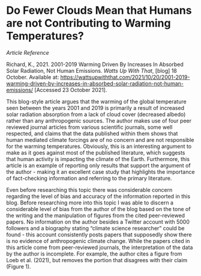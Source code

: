 # Do Fewer Clouds Mean that Humans are not Contributing to Warming Temperatures?
*Article Reference*

Richard, K., 2021. 2001-2019 Warming Driven By Increases In Absorbed Solar Radiation, Not Human Emissions. *Watts Up With That*, [blog] 18 October. Available at: <https://wattsupwiththat.com/2021/10/20/2001-2019-warming-driven-by-increases-in-absorbed-solar-radiation-not-human-emissions/> [Accessed 23 October 2021].

This blog-style article argues that the warming of the global temperature seen between the years 2001 and 2019 is primarily a result of increased solar radiation absorption from a lack of cloud cover (decreased albedo) rather than any anthropogenic sources. The author makes use of four peer reviewed journal articles from various scientific journals, some well respected, and claims that the data published within them shows that human mediated climate forcings are of no concern and are not responsible for the warming temperatures. Obviously, this is an interesting argument to make as it goes against most of the published literature, which suggests that human activity is impacting the climate of the Earth. Furthermore, this article is an example of reporting only results that support the argument of the author - making it an excellent case study that highlights the importance of fact-checking information and referring to the primary literature. 

Even before researching this topic there was considerable concern regarding the level of bias and accuracy of the information reported in this blog. Before researching more into this topic I was able to discern a considerable level of bias from the author of the blog based on the tone of the writing and the manipulation of figures from the cited peer-reviewed papers. No information on the author besides a Twitter account with 5000 followers and a biography stating “climate science researcher” could be found - this account consistently posts papers that supposedly show there is no evidence of anthropogenic climate change. While the papers cited in this article come from peer-reviewed journals, the interpretation of the data by the author is incomplete. For example, the author cites a figure from Loeb et al. (2021), but removes the portion that disagrees with their claim (Figure 1).

